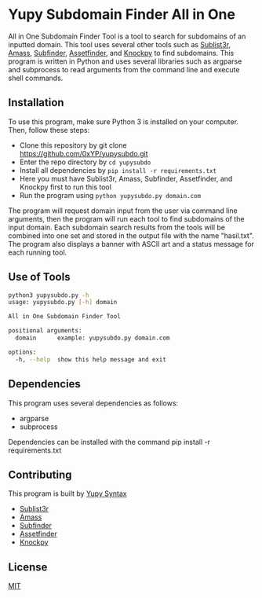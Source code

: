 
# Yupy Subdomain Finder All in One
All in One Subdomain Finder Tool is a tool to search for subdomains of an inputted domain. This tool uses several other tools such as [Sublist3r](https://github.com/aboul3la/Sublist3r), [Amass](https://github.com/OWASP/Amass), [Subfinder](https://github.com/projectdiscovery/subfinder), [Assetfinder](https://github.com/tomnomnom/assetfinder), and [Knockpy](https://github.com/guelfoweb/knock) to find subdomains. This program is written in Python and uses several libraries such as argparse and subprocess to read arguments from the command line and execute shell commands.
## Installation

To use this program, make sure Python 3 is installed on your computer. Then, follow these steps:

- Clone this repository by git clone https://github.com/0xYP/yupysubdo.git
- Enter the repo directory by ``cd yupysubdo``
- Install all dependencies by ``pip install -r requirements.txt``
- Here you must have Sublist3r, Amass, Subfinder, Assetfinder, and Knockpy first to run this tool
- Run the program using ``python yupysubdo.py domain.com``

The program will request domain input from the user via command line arguments, then the program will run each tool to find subdomains of the input domain. Each subdomain search results from the tools will be combined into one set and stored in the output file with the name "hasil.txt". The program also displays a banner with ASCII art and a status message for each running tool.

## Use of Tools
```bash
python3 yupysubdo.py -h
usage: yupysubdo.py [-h] domain

All in One Subdomain Finder Tool

positional arguments:
  domain      example: yupysubdo.py domain.com

options:
  -h, --help  show this help message and exit
```
    
## Dependencies
This program uses several dependencies as follows:

- argparse
- subprocess

Dependencies can be installed with the command pip install -r requirements.txt
## Contributing

This program is built by [Yupy Syntax](https://github.com/0xYP)

- [Sublist3r](https://github.com/aboul3la/Sublist3r)
- [Amass](https://github.com/OWASP/Amass)
- [Subfinder](https://github.com/projectdiscovery/subfinder)
- [Assetfinder](https://github.com/tomnomnom/assetfinder)
- [Knockpy](https://github.com/guelfoweb/)

## License

[MIT](https://choosealicense.com/licenses/mit/)

